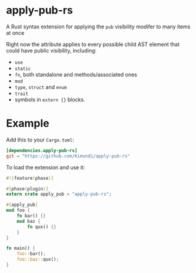 apply-pub-rs
============

A Rust syntax extension for applying the `pub` visibility modifer to many items at once

Right now the attribute applies to every possible child AST element that could have
public visibility, including:

- `use`
- `static`
- `fn`, both standalone and methods/associated ones
- `mod`
- `type`, `struct` and `enum`
- `trait`
- symbols in `extern {}` blocks.

# Example

Add this to your `Cargo.toml`:

```toml
[dependencies.apply-pub-rs]
git = "https://github.com/Kimundi/apply-pub-rs"
```

To load the extension and use it:

```rust
#![feature(phase)]

#[phase(plugin)]
extern crate apply_pub = "apply-pub-rs";

#[apply_pub]
mod foo {
    fn bar() {}
    mod baz {
        fn qux() {}
    }
}

fn main() {
    foo::bar();
    foo::baz::qux();
}
```
